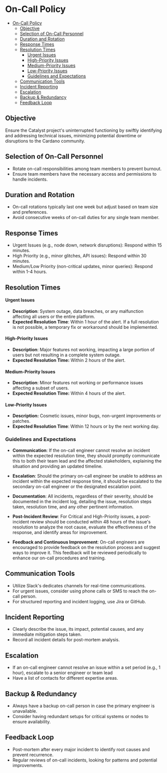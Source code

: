 # On-Call Policy

- [On-Call Policy](#on-call-policy)
  - [Objective](#objective)
  - [Selection of On-Call Personnel](#selection-of-on-call-personnel)
  - [Duration and Rotation](#duration-and-rotation)
  - [Response Times](#response-times)
  - [Resolution Times](#resolution-times)
      - [Urgent Issues](#urgent-issues)
      - [High-Priority Issues](#high-priority-issues)
      - [Medium-Priority Issues](#medium-priority-issues)
      - [Low-Priority Issues](#low-priority-issues)
    - [Guidelines and Expectations](#guidelines-and-expectations)
  - [Communication Tools](#communication-tools)
  - [Incident Reporting](#incident-reporting)
  - [Escalation](#escalation)
  - [Backup \& Redundancy](#backup--redundancy)
  - [Feedback Loop](#feedback-loop)

## Objective

Ensure the Catalyst project's uninterrupted functioning by swiftly identifying and addressing technical issues,
minimizing potential downtime or disruptions to the Cardano community.

## Selection of On-Call Personnel

- Rotate on-call responsibilities among team members to prevent burnout.
- Ensure team members have the necessary access and permissions to handle incidents.

## Duration and Rotation

- On-call rotations typically last one week but adjust based on team size and preferences.
- Avoid consecutive weeks of on-call duties for any single team member.

## Response Times

- Urgent Issues (e.g., node down, network disruptions): Respond within 15 minutes.
- High Priority (e.g., minor glitches, API issues): Respond within 30 minutes.
- Medium/Low Priority (non-critical updates, minor queries): Respond within 1-4 hours.

## Resolution Times

#### Urgent Issues

- **Description**: System outage, data breaches, or any malfunction affecting all users or the entire platform.
- **Expected Resolution Time**: Within 1 hour of the alert. If a full resolution is not possible, a temporary fix or workaround should be implemented.

#### High-Priority Issues

- **Description**: Major features not working, impacting a large portion of users but not resulting in a complete system outage.
- **Expected Resolution Time:** Within 2 hours of the alert.


#### Medium-Priority Issues

- **Description**: Minor features not working or performance issues affecting a subset of users.
- **Expected Resolution Time:** Within 4 hours of the alert.

#### Low-Priority Issues

- **Description:** Cosmetic issues, minor bugs, non-urgent improvements or patches.
- **Expected Resolution Time**: Within 12 hours or by the next working day.

### Guidelines and Expectations

- **Communication**: If the on-call engineer cannot resolve an incident within the expected resolution time, they should promptly communicate this to both their team lead and the affected stakeholders, explaining the situation and providing an updated timeline.

- **Escalation**: Should the primary on-call engineer be unable to address an incident within the expected response time, it should be escalated to the secondary on-call engineer or the designated escalation point.

- **Documentation**: All incidents, regardless of their severity, should be documented in the incident log, detailing the issue, resolution steps taken, resolution time, and any other pertinent information.

- **Post-Incident Review**: For Critical and High-Priority issues, a post-incident review should be conducted within 48 hours of the issue's resolution to analyze the root cause, evaluate the effectiveness of the response, and identify areas for improvement.

- **Feedback and Continuous Improvement**: On-call engineers are encouraged to provide feedback on the resolution process and suggest ways to improve it. This feedback will be reviewed periodically to enhance our on-call procedures and training.

## Communication Tools

- Utilize Slack's dedicates channels for real-time communications.
- For urgent issues, consider using phone calls or SMS to reach the on-call person.
- For structured reporting and incident logging, use Jira or GitHub.

## Incident Reporting

- Clearly describe the issue, its impact, potential causes, and any immediate mitigation steps taken.
- Record all incident details for post-mortem analysis.

## Escalation

- If an on-call engineer cannot resolve an issue within a set period (e.g., 1 hour), escalate to a senior engineer or team lead
- Have a list of contacts for different expertise areas.

## Backup & Redundancy

- Always have a backup on-call person in case the primary engineer is unavailable.
- Consider having redundant setups for critical systems or nodes to ensure availability.

## Feedback Loop

- Post-mortem after every major incident to identify root causes and prevent recurrence.
- Regular reviews of on-call incidents, looking for patterns and potential improvements.
